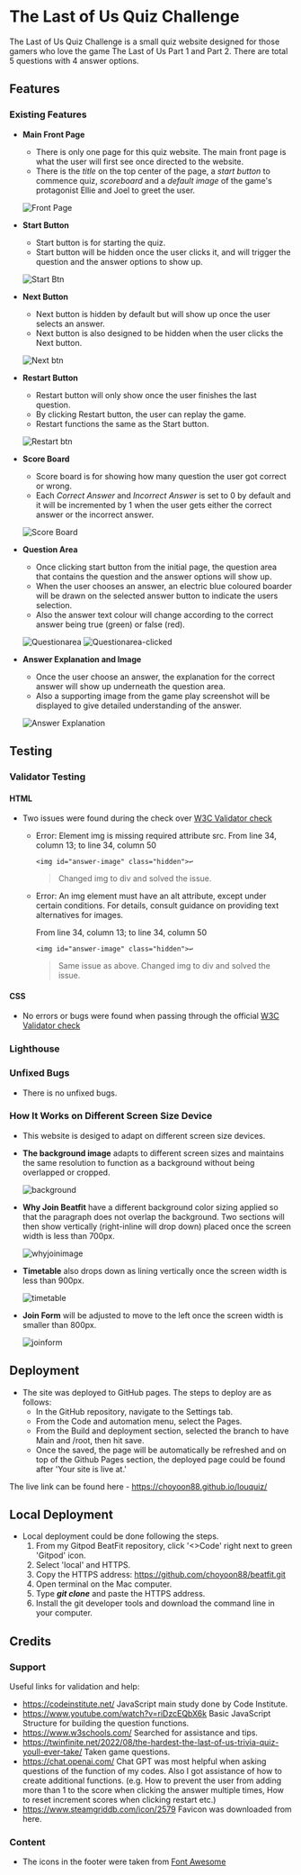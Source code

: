# The Last of Us Quiz Challenge

The Last of Us Quiz Challenge is a small quiz website designed for those gamers who love the game The Last of Us Part 1 and Part 2. There are total 5 questions with 4 answer options. 


## Features

### Existing Features

- __Main Front Page__

  - There is only one page for this quiz website. The main front page is what the user will first see once directed to the website. 
  - There is the *title* on the top center of the page, a *start button* to commence quiz, *scoreboard* and a *default image* of the game's protagonist Ellie and Joel to greet the user.

  ![Front Page](readme-images/front-page.png)

- __Start Button__

  - Start button is for starting the quiz. 
  - Start button will be hidden once the user clicks it, and will trigger the question and the answer options to show up. 

  ![Start Btn](readme-images/start.png)

- __Next Button__

  - Next button is hidden by default but will show up once the user selects an answer.
  - Next button is also designed to be hidden when the user clicks the Next button. 

  ![Next btn](readme-images/next.png)

- __Restart Button__

  - Restart button will only show once the user finishes the last question. 
  - By clicking Restart button, the user can replay the game. 
  - Restart functions the same as the Start button.

  ![Restart btn](readme-images/restart.png)

- __Score Board__

  - Score board is for showing how many question the user got correct or wrong. 
  - Each *Correct Answer* and *Incorrect Answer* is set to 0 by default and it will be incremented by 1 when the user gets either the correct answer or the incorrect answer.
  
  ![Score Board](readme-images/scoreboard.png)

- __Question Area__

  - Once clicking start button from the initial page, the question area that contains the question and the answer options will show up.
  - When the user chooses an answer, an electric blue coloured boarder will be drawn on the selected answer button to indicate the users selection. 
  - Also the answer text colour will change according to the correct answer being true (green) or false (red). 

  ![Questionarea](readme-images/questionarea.png)
  ![Questionarea-clicked](readme-images/answerclick.png)

- __Answer Explanation and Image__

  - Once the user choose an answer, the explanation for the correct answer will show up underneath the question area. 
  - Also a supporting image from the game play screenshot will be displayed to give detailed understanding of the answer.

  ![Answer Explanation](readme-images/explainscreen.png)

## Testing 

### Validator Testing 

#### __HTML__
  - Two issues were found during the check over [W3C Validator check](https://validator.w3.org/#validate_by_input)

    - Error: Element img is missing required attribute src.
    From line 34, column 13; to line 34, column 50

          <img id="answer-image" class="hidden">↩     

      > Changed img to div and solved the issue. 

    - Error: An img element must have an alt attribute, except under certain conditions. For details, consult guidance on providing text alternatives for images.

      From line 34, column 13; to line 34, column 50

          <img id="answer-image" class="hidden">↩     
      > Same issue as above. Changed img to div and solved the issue. 

#### __CSS__
  - No errors or bugs were found when passing through the official [W3C Validator check](https://validator.w3.org/#validate_by_input)

### Lighthouse 

### Unfixed Bugs
  - There is no unfixed bugs. 

### How It Works on Different Screen Size Device
  - This website is desiged to adapt on different screen size devices. 
  - **The background image** adapts to different screen sizes and maintains the same resolution to function as a background without being overlapped or cropped. 
    
    ![background](readme-image/homepage-smaller.png)

  - **Why Join Beatfit** have a different background color sizing applied so that the paragraph does not overlap the background. Two sections will then show vertically (right-inline will drop down) placed once the screen width is less than 700px.

    ![whyjoinimage](readme-image/whybeatfit.png)

  - **Timetable** also drops down as lining vertically once the screen width is less than 900px.

    ![timetable](readme-image/timtable01.png)

  - **Join Form** will be adjusted to move to the left once the screen width is smaller than 800px. 

    ![joinform](readme-image/joinsmaller.png) 

## Deployment

- The site was deployed to GitHub pages. The steps to deploy are as follows: 
  - In the GitHub repository, navigate to the Settings tab.
  - From the Code and automation menu, select the Pages.
  - From the Build and deployment section, selected the branch to have Main and /root, then hit save. 
  - Once the saved, the page will be automatically be refreshed and on top of the Github Pages section, the deployed page could be found after 'Your site is live at.'

The live link can be found here - https://choyoon88.github.io/louquiz/

## Local Deployment

- Local deployment could be done following the steps. 
  1. From my Gitpod BeatFit repository, click '<>Code' right next to green 'Gitpod' icon. 
  2. Select 'local' and HTTPS.
  3. Copy the HTTPS address: https://github.com/choyoon88/beatfit.git
  4. Open terminal on the Mac computer.
  5. Type **_git clone_** and paste the HTTPS address. 
  6. Install the git developer tools and download the command line in your computer. 


## Credits 

### Support

Useful links for validation and help:

- https://codeinstitute.net/ JavaScript main study done by Code Institute. 
- https://www.youtube.com/watch?v=riDzcEQbX6k
Basic JavaScript Structure for building the question functions.
- https://www.w3schools.com/
Searched for assistance and tips.
- https://twinfinite.net/2022/08/the-hardest-the-last-of-us-trivia-quiz-youll-ever-take/
Taken game questions.
- https://chat.openai.com/
Chat GPT was most helpful when asking questions of the function of my codes. Also I got assistance of how to create additional functions. (e.g. How to prevent the user from adding more than 1 to the score when clicking the answer multiple times, How to reset increment scores when clicking restart etc.)
- https://www.steamgriddb.com/icon/2579 Favicon was downloaded from here. 

### Content 

- The icons in the footer were taken from [Font Awesome](https://fontawesome.com/)


